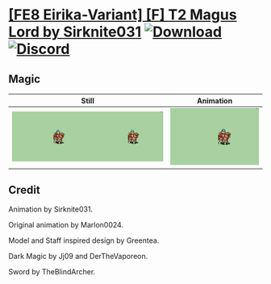 # [\[FE8 Eirika-Variant\] \[F\] T2 Magus Lord by Sirknite031](./) [![Download](https://img.shields.io/badge/Download--red?style=social&logo=github)](https://minhaskamal.github.io/DownGit/#/home?url=https://github.com/Klokinator/FE-Repo/tree/main/Battle%20Animations%2FLords%20-%20Vanilla%20and%20Custom%2F%5BFE8%20Eirika-Variant%5D%20%5BF%5D%20T2%20Magus%20Lord%20by%20Sirknite031%2F6.%20Magic%20(Light)) [![Discord](https://img.shields.io/badge/Discord--blue?style=social&logo=discord)](https://discord.gg/C7VNGnyTPA)

## Magic

| Still | Animation |
| :---: | :-------: |
| ![Magic still](./Magic_000.png) | ![Magic](./Magic.gif) |

## Credit

Animation by Sirknite031.

Original animation by Marlon0024.

Model and Staff inspired design by Greentea.

Dark Magic by Jj09 and DerTheVaporeon.

Sword by TheBlindArcher.


